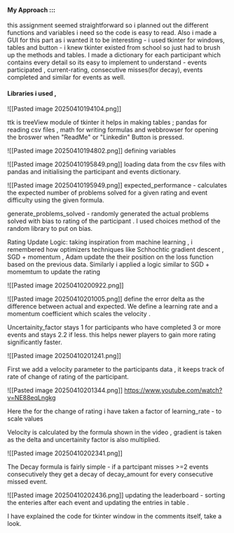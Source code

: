 
#### My Approach ::: 
this assignment seemed straightforward so i planned out the different functions and variables i need so the code is easy to read. Also i made a GUI for this part as i wanted it to be interesting - i used tkinter for windows, tables and button - i knew tkinter existed from school so just had to brush up the methods and tables. I made a dictionary for each participant which contains every detail so its easy to implement to understand -  events participated , current-rating, consecutive misses(for decay), events completed and similar for events as well.


#### Libraries i used , 
![[Pasted image 20250410194104.png]]

ttk is treeView module of tkinter it helps in making tables ; pandas for reading csv files , math for writing formulas and webbrowser for opening the broswer when "ReadMe" or "Linkedin" Button is pressed.





![[Pasted image 20250410194802.png]]
defining variables



![[Pasted image 20250410195849.png]]
loading data from the csv files with pandas and initialising the participant and events dictionary.




![[Pasted image 20250410195949.png]]
expected_performance -  calculates the expected number of problems solved for a given rating and event difficulty using the given formula.

generate_problems_solved - randomly generated the actual problems solved with bias to rating of the participant . I used choices method of the random library to put on bias.




Rating Update Logic:
taking inspiration from machine learning , i remembered how optimizers techniques like Schhochtic gradient descent , SGD + momentum , Adam update the their position on the loss function based on the previous data. Similarly i applied a logic similar to SGD + momemtum to update the rating




![[Pasted image 20250410200922.png]]

![[Pasted image 20250410201005.png]]
define the error delta as the difference between actual and expected. We define a learning rate and a momentum coefficient which scales the velocity . 

Uncertainity_factor stays 1 for participants who have completed 3 or more events and stays 2.2 if less. this helps newer players to gain more rating significantly faster.


![[Pasted image 20250410201241.png]]

First we add a velocity parameter to the participants data , it keeps track of rate of change of rating of the participant.


![[Pasted image 20250410201344.png]]
https://www.youtube.com/watch?v=NE88eqLngkg

Here the for the change of rating i have taken a factor of learning_rate - to scale values

Velocity is calculated by the formula shown in the video , gradient is taken as the delta and uncertainity factor is also multiplied.

![[Pasted image 20250410202341.png]]


The Decay formula is fairly simple - if a partcipant misses >=2 events consecutively they get a decay of decay_amount for every consecutive missed event.


![[Pasted image 20250410202436.png]]
updating the leaderboard - sorting the enteries after each event and updating the entries in table . 

I have explained the code for tkinter window in the comments itself, take a look.
